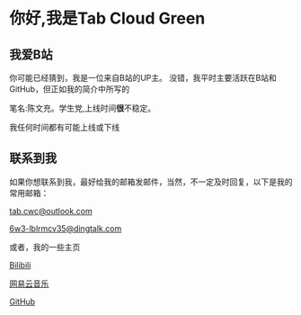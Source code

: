 # 你好,我是Tab Cloud Green

## 我爱B站
你可能已经猜到，我是一位来自B站的UP主。
没错，我平时主要活跃在B站和GitHub，但正如我的简介中所写的

笔名:陈文充。学生党,上线时间**很**不稳定。

我任何时间都有可能上线或下线

## 联系到我

如果你想联系到我，最好给我的邮箱发邮件，当然，不一定及时回复，以下是我的常用邮箱：

[tab.cwc@outlook.com](mailto:tab.cwc@outlook.com)

[6w3-lblrmcv35@dingtalk.com](mailto:6w3-lblrmcv35@dingtalk.com)

或者，我的一些主页

[Bilibili](https://space.bilibili.com/3493280864013042)

[网易云音乐](https://music.163.com/#/user/home?id=9271525483)

[GitHub](https://github.com/TabGreen)
